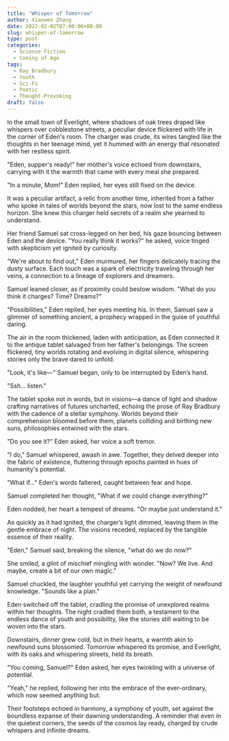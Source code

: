 ```yaml
---
title: "Whisper of Tomorrow"
author: Xiaowen Zhang
date: 2022-02-02T07:00:00+08:00
slug: whisper-of-tomorrow
type: post
categories:
  - Science Fiction
  - Coming of Age
tags:
  - Ray Bradbury
  - Youth
  - Sci-Fi
  - Poetic
  - Thought-Provoking
draft: false
---
```


In the small town of Everlight, where shadows of oak trees draped like whispers over cobblestone streets, a peculiar device flickered with life in the corner of Eden's room. The charger was crude, its wires tangled like the thoughts in her teenage mind, yet it hummed with an energy that resonated with her restless spirit.

"Eden, supper's ready!" her mother's voice echoed from downstairs, carrying with it the warmth that came with every meal she prepared. 

"In a minute, Mom!" Eden replied, her eyes still fixed on the device. 

It was a peculiar artifact, a relic from another time, inherited from a father who spoke in tales of worlds beyond the stars, now lost to the same endless horizon. She knew this charger held secrets of a realm she yearned to understand.

Her friend Samuel sat cross-legged on her bed, his gaze bouncing between Eden and the device. "You really think it works?" he asked, voice tinged with skepticism yet ignited by curiosity.

"We're about to find out," Eden murmured, her fingers delicately tracing the dusty surface. Each touch was a spark of electricity traveling through her veins, a connection to a lineage of explorers and dreamers. 

Samuel leaned closer, as if proximity could bestow wisdom. "What do you think it charges? Time? Dreams?"

"Possibilities," Eden replied, her eyes meeting his. In them, Samuel saw a glimmer of something ancient, a prophecy wrapped in the guise of youthful daring.

The air in the room thickened, laden with anticipation, as Eden connected it to the antique tablet salvaged from her father's belongings. The screen flickered, tiny worlds rotating and evolving in digital silence, whispering stories only the brave dared to unfold.

"Look, it's like—" Samuel began, only to be interrupted by Eden’s hand.

"Ssh... listen."

The tablet spoke not in words, but in visions—a dance of light and shadow crafting narratives of futures uncharted, echoing the prose of Ray Bradbury with the cadence of a stellar symphony. Worlds beyond their comprehension bloomed before them, planets colliding and birthing new suns, philosophies entwined with the stars.

"Do you see it?" Eden asked, her voice a soft tremor.

"I do," Samuel whispered, awash in awe. Together, they delved deeper into the fabric of existence, fluttering through epochs painted in hues of humanity's potential. 

"What if..." Eden's words faltered, caught between fear and hope.

Samuel completed her thought, "What if we could change everything?"

Eden nodded, her heart a tempest of dreams. "Or maybe just understand it."

As quickly as it had ignited, the charger’s light dimmed, leaving them in the gentle embrace of night. The visions receded, replaced by the tangible essence of their reality.

"Eden," Samuel said, breaking the silence, "what do we do now?"

She smiled, a glint of mischief mingling with wonder. "Now? We live. And maybe, create a bit of our own magic."

Samuel chuckled, the laughter youthful yet carrying the weight of newfound knowledge. "Sounds like a plan."

Eden switched off the tablet, cradling the promise of unexplored realms within her thoughts. The night cradled them both, a testament to the endless dance of youth and possibility, like the stories still waiting to be woven into the stars.

Downstairs, dinner grew cold, but in their hearts, a warmth akin to newfound suns blossomed. Tomorrow whispered its promise, and Everlight, with its oaks and whispering streets, held its breath.

"You coming, Samuel?" Eden asked, her eyes twinkling with a universe of potential. 

"Yeah," he replied, following her into the embrace of the ever-ordinary, which now seemed anything but. 

Their footsteps echoed in harmony, a symphony of youth, set against the boundless expanse of their dawning understanding. A reminder that even in the quietest corners, the seeds of the cosmos lay ready, charged by crude whispers and infinite dreams.